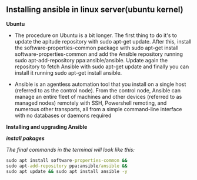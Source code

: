 ## Installing ansible in linux server(ubuntu kernel)

**Ubuntu**

* The procedure on Ubuntu is a bit longer. The first thing to do it's to update the apitude repository with sudo apt-get update. After this, install the software-properties-common package with sudo apt-get install software-properties-common and add the Ansible repository running sudo apt-add-repository ppa:ansible/ansible. Update again the repository to fetch Ansible with sudo apt-get update and finally you can install it running sudo apt-get install ansible.

* Ansible is an agentless automation tool that you install on a single host (referred to as the control node). From the control node, Ansible can manage an entire fleet of machines and other devices (referred to as managed nodes) remotely with SSH, Powershell remoting, and numerous other transports, all from a simple command-line interface with no databases or daemons required

**Installing and upgrading Ansible**

_**install pakages**_

_The final commands in the terminal will look like this:_

```cmd
sudo apt install software-properties-common &&
sudo apt-add-repository ppa:ansible/ansible &&
sudo apt update && sudo apt install ansible -y 
```



















































































































































































































































































































